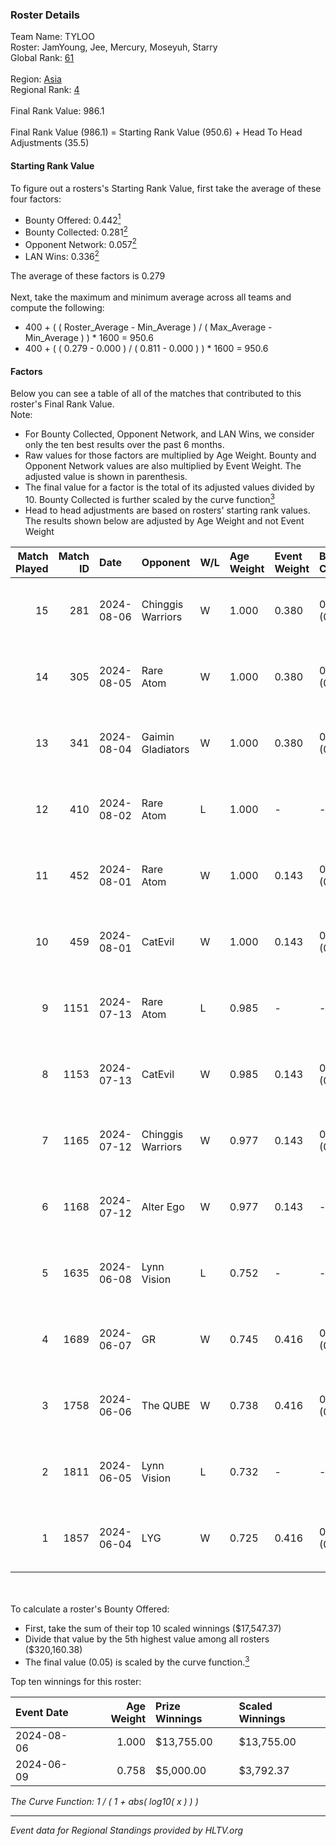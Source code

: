 ### Roster Details<br />
Team Name: TYLOO<br />
Roster: JamYoung, Jee, Mercury, Moseyuh, Starry<br />
Global Rank: [61](../standings_global.md)<br />
<br />
Region: [Asia]( ../standings_asia.md)<br />
Regional Rank: [4]( ../standings_asia.md)<br />
<br />
Final Rank Value:  986.1<br />
<br />
Final Rank Value (986.1) = Starting Rank Value (950.6) + Head To Head Adjustments (35.5)<br />

#### Starting Rank Value<br />
To figure out a rosters's Starting Rank Value, first take the average of these four factors:<br />
- Bounty Offered: 0.442[<sup>1</sup>](#table2)
- Bounty Collected: 0.281[<sup>2</sup>](#table1)
- Opponent Network: 0.057[<sup>2</sup>](#table1)
- LAN Wins: 0.336[<sup>2</sup>](#table1)

The average of these factors is 0.279<br />
<br />
Next, take the maximum and minimum average across all teams and compute the following:<br />
- 400 + ( ( Roster_Average - Min_Average ) / ( Max_Average - Min_Average ) ) * 1600 = 950.6
- 400 + ( ( 0.279 - 0.000 ) / ( 0.811 - 0.000 ) ) * 1600 = 950.6


#### Factors<br />
Below you can see a table of all of the matches that contributed to this roster's Final Rank Value.<br />
Note:<br />

- For Bounty Collected, Opponent Network, and LAN Wins, we consider only the ten best results over the past 6 months.
- Raw values for those factors are multiplied by Age Weight. Bounty and Opponent Network values are also multiplied by Event Weight. The adjusted value is shown in parenthesis.
- The final value for a factor is the total of its adjusted values divided by 10. Bounty Collected is further scaled by the curve function[<sup>3</sup>](#curveFunction)
- Head to head adjustments are based on rosters' starting rank values. The results shown below are adjusted by Age Weight and not Event Weight
<span id="table1"></span><br />


| Match Played | Match ID | Date       | Opponent          | W/L | Age Weight | Event Weight | Bounty Collected | Opponent Network | LAN Wins  | H2H Adj. | Roster                                   |
| -: | -: | :- | :- | :- | :- | :- | :- | :- | :- | -: | :- |
|           15 |      281 | 2024-08-06 | Chinggis Warriors | W   | 1.000      | 0.380        | 0.013 (0.005)    | 0.180 (0.069)    | 1 (1.000) |    13.44 | JamYoung, Jee, Mercury, Moseyuh, Starry  |
|           14 |      305 | 2024-08-05 | Rare Atom         | W   | 1.000      | 0.380        | 0.009 (0.003)    | 0.448 (0.170)    | 1 (1.000) |    13.75 | JamYoung, Jee, Mercury, Moseyuh, Starry  |
|           13 |      341 | 2024-08-04 | Gaimin Gladiators | W   | 1.000      | 0.380        | 0.032 (0.012)    | 0.326 (0.124)    | 1 (1.000) |    13.13 | JamYoung, Jee, Mercury, Moseyuh, Starry  |
|           12 |      410 | 2024-08-02 | Rare Atom         | L   | 1.000      | -            | -                | -                | -         |   -17.41 | JamYoung, Jee, Mercury, Moseyuh, zhokiNg |
|           11 |      452 | 2024-08-01 | Rare Atom         | W   | 1.000      | 0.143        | 0.009 (0.001)    | 0.448 (0.064)    | 0 (0.000) |    13.35 | JamYoung, Jee, Mercury, Moseyuh, zhokiNg |
|           10 |      459 | 2024-08-01 | CatEvil           | W   | 1.000      | 0.143        | 0.000 (0.000)    | 0.228 (0.033)    | 0 (0.000) |     4.90 | JamYoung, Jee, Mercury, Moseyuh, zhokiNg |
|            9 |     1151 | 2024-07-13 | Rare Atom         | L   | 0.985      | -            | -                | -                | -         |   -18.98 | JamYoung, Jee, Mercury, Moseyuh, zhokiNg |
|            8 |     1153 | 2024-07-13 | CatEvil           | W   | 0.985      | 0.143        | 0.000 (0.000)    | 0.228 (0.032)    | 0 (0.000) |     3.89 | JamYoung, Jee, Mercury, Moseyuh, zhokiNg |
|            7 |     1165 | 2024-07-12 | Chinggis Warriors | W   | 0.977      | 0.143        | 0.013 (0.002)    | 0.180 (0.025)    | 0 (0.000) |    15.14 | JamYoung, Jee, Mercury, Moseyuh, zhokiNg |
|            6 |     1168 | 2024-07-12 | Alter Ego         | W   | 0.977      | 0.143        | -                | 0.075 (0.010)    | 0 (0.000) |     2.48 | JamYoung, Jee, Mercury, Moseyuh, zhokiNg |
|            5 |     1635 | 2024-06-08 | Lynn Vision       | L   | 0.752      | -            | -                | -                | -         |   -10.41 | JamYoung, k4Mi, Mercury, Moseyuh, zdr    |
|            4 |     1689 | 2024-06-07 | GR                | W   | 0.745      | 0.416        | 0.007 (0.002)    | 0.067 (0.021)    | 0 (0.000) |     3.93 | JamYoung, k4Mi, Mercury, Moseyuh, zdr    |
|            3 |     1758 | 2024-06-06 | The QUBE          | W   | 0.738      | 0.416        | 0.005 (0.001)    | 0.056 (0.017)    | 0 (0.000) |     4.03 | JamYoung, k4Mi, Mercury, Moseyuh, zdr    |
|            2 |     1811 | 2024-06-05 | Lynn Vision       | L   | 0.732      | -            | -                | -                | -         |   -10.02 | JamYoung, k4Mi, Mercury, Moseyuh, zdr    |
|            1 |     1857 | 2024-06-04 | LYG               | W   | 0.725      | 0.416        | 0.003 (0.001)    | -                | -         |     4.27 | JamYoung, k4Mi, Mercury, Moseyuh, zdr    |

<br />
<span id="table2"></span><br />
To calculate a roster's Bounty Offered:<br />

- First, take the sum of their top 10 scaled winnings ($17,547.37)
- Divide that value by the 5th highest value among all rosters ($320,160.38)
- The final value (0.05) is scaled by the curve function.[<sup>3</sup>](#curveFunction)

Top ten winnings for this roster:<br />

| Event Date | Age Weight | Prize Winnings | Scaled Winnings |
| :- | -: | :- | :- |
| 2024-08-06 |      1.000 | $13,755.00     | $13,755.00      |
| 2024-06-09 |      0.758 | $5,000.00      | $3,792.37       |


<span id="curveFunction"></span>_The Curve Function: 1 / ( 1 + abs( log10( x ) ) )_<br />

---
_Event data for Regional Standings provided by HLTV.org_<br />
